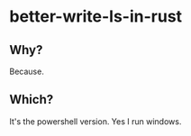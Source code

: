 # better-write-ls-in-rust

## Why?
Because.

## Which?
It's the powershell version. Yes I run windows.
